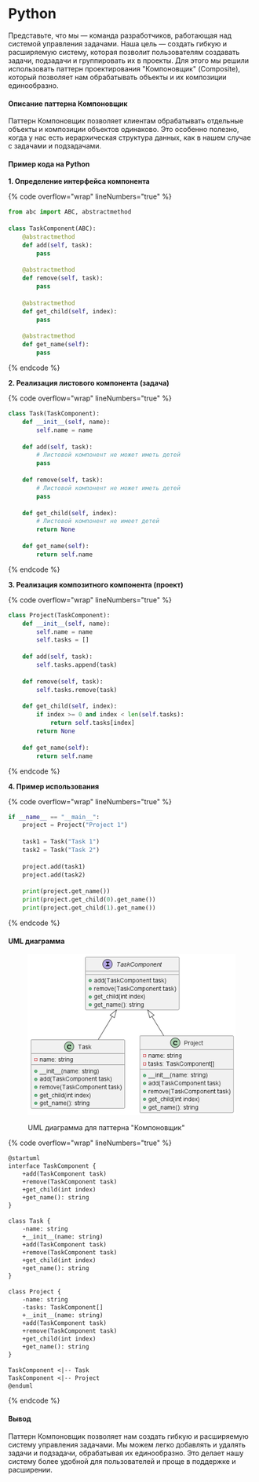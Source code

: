 # Python

Представьте, что мы — команда разработчиков, работающая над системой управления задачами. Наша цель — создать гибкую и расширяемую систему, которая позволит пользователям создавать задачи, подзадачи и группировать их в проекты. Для этого мы решили использовать паттерн проектирования "Компоновщик" (Composite), который позволяет нам обрабатывать объекты и их композиции единообразно.

#### Описание паттерна Компоновщик

Паттерн Компоновщик позволяет клиентам обрабатывать отдельные объекты и композиции объектов одинаково. Это особенно полезно, когда у нас есть иерархическая структура данных, как в нашем случае с задачами и подзадачами.

#### Пример кода на Python

**1. Определение интерфейса компонента**

{% code overflow="wrap" lineNumbers="true" %}
```python
from abc import ABC, abstractmethod

class TaskComponent(ABC):
    @abstractmethod
    def add(self, task):
        pass

    @abstractmethod
    def remove(self, task):
        pass

    @abstractmethod
    def get_child(self, index):
        pass

    @abstractmethod
    def get_name(self):
        pass
```
{% endcode %}

**2. Реализация листового компонента (задача)**

{% code overflow="wrap" lineNumbers="true" %}
```python
class Task(TaskComponent):
    def __init__(self, name):
        self.name = name

    def add(self, task):
        # Листовой компонент не может иметь детей
        pass

    def remove(self, task):
        # Листовой компонент не может иметь детей
        pass

    def get_child(self, index):
        # Листовой компонент не имеет детей
        return None

    def get_name(self):
        return self.name
```
{% endcode %}

**3. Реализация композитного компонента (проект)**

{% code overflow="wrap" lineNumbers="true" %}
```python
class Project(TaskComponent):
    def __init__(self, name):
        self.name = name
        self.tasks = []

    def add(self, task):
        self.tasks.append(task)

    def remove(self, task):
        self.tasks.remove(task)

    def get_child(self, index):
        if index >= 0 and index < len(self.tasks):
            return self.tasks[index]
        return None

    def get_name(self):
        return self.name
```
{% endcode %}

**4. Пример использования**

{% code overflow="wrap" lineNumbers="true" %}
```python
if __name__ == "__main__":
    project = Project("Project 1")

    task1 = Task("Task 1")
    task2 = Task("Task 2")

    project.add(task1)
    project.add(task2)

    print(project.get_name())
    print(project.get_child(0).get_name())
    print(project.get_child(1).get_name())
```
{% endcode %}

#### UML диаграмма

<figure><img src="../../../../../.gitbook/assets/image (1) (1) (1) (1) (1).png" alt=""><figcaption><p>UML диаграмма для паттерна "Компоновщик"</p></figcaption></figure>

{% code overflow="wrap" lineNumbers="true" %}
```plantuml
@startuml
interface TaskComponent {
    +add(TaskComponent task)
    +remove(TaskComponent task)
    +get_child(int index)
    +get_name(): string
}

class Task {
    -name: string
    +__init__(name: string)
    +add(TaskComponent task)
    +remove(TaskComponent task)
    +get_child(int index)
    +get_name(): string
}

class Project {
    -name: string
    -tasks: TaskComponent[]
    +__init__(name: string)
    +add(TaskComponent task)
    +remove(TaskComponent task)
    +get_child(int index)
    +get_name(): string
}

TaskComponent <|-- Task
TaskComponent <|-- Project
@enduml
```
{% endcode %}

#### Вывод

Паттерн Компоновщик позволяет нам создать гибкую и расширяемую систему управления задачами. Мы можем легко добавлять и удалять задачи и подзадачи, обрабатывая их единообразно. Это делает нашу систему более удобной для пользователей и проще в поддержке и расширении.
